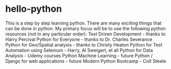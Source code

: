 # hello-python
This is a step by step learning python.
There are many exciting things that can be done in python.
My primary focus will be to use the following python resources (not in any particular order):
Test Driven Development - thanks to Harry Percival
Python for Everyone - thanks to Dr. Charles Severance
Python for Geo/Spatial analysis - thanks to Christy Heaton
Python for Test Automation using Selenium - Harry, Al Sweigart, et all
Python for Data Analysis - Udemy courses
Python Machine Learning - future
Python / Django for web applications - future
Modern Python Bootcamp - Colt Steele
